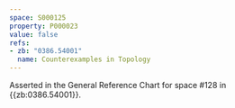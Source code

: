 ```yaml
---
space: S000125
property: P000023
value: false
refs:
- zb: "0386.54001"
  name: Counterexamples in Topology
---
```


Asserted in the General Reference Chart for space #128 in
{{zb:0386.54001}}.
